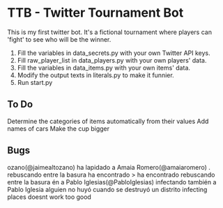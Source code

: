 # TTB - Twitter Tournament Bot

This is my first twitter bot. It's a fictional tournament where players can 'fight' to see who will be the winner.

1. Fill the variables in data_secrets.py with your own Twitter API keys.
2. Fill raw_player_list in data_players.py with your own players' data.
3. Fill the variables in data_items.py with your own items' data.
4. Modify the output texts in literals.py to make it funnier.
5. Run start.py

## To Do
Determine the categories of items automatically from their values
Add names of cars
Make the cup bigger
## Bugs
ozano(@jaimealtozano) ha lapidado a Amaia Romero(@amaiaromero) .
rebuscando entre la basura ha encontrado  > ha encontrado rebuscando entre la basura
én a Pablo Iglesias(@PabloIglesias) infectando también a Pablo Iglesia
alguien no huyó cuando se destruyó un distrito
infecting places doesnt work too good
